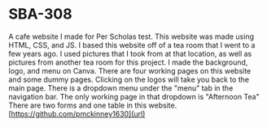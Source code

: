 # SBA-308
A cafe website I made for Per Scholas test.
This website was made using HTML, CSS, and JS.
I based this website off of a tea room that I went to a few years ago.
I used pictures that I took from at that location, as well as pictures from another tea room for this project.
I made the background, logo, and menu on Canva.
There are four working pages on this website and some dummy pages.
Clicking on the logos will take you back to the main page.
There is a dropdown menu under the "menu" tab in the navigation bar. The only working page in that dropdown is "Afternoon Tea"
There are two forms and one table in this website.
[https://github.com/pmckinney1630](url)


